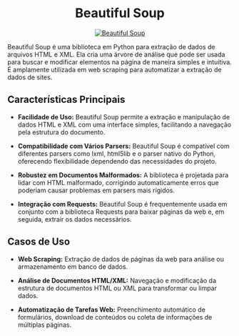 <div style="text-align:center;">
    <h1>Beautiful Soup</h1>
    <a href="https://www.crummy.com/software/BeautifulSoup/" target="_blank"><img src="https://img.shields.io/badge/beautifulsoup-%233498DB.svg?style=for-the-badge&logo=beautifulsoup&logoColor=white" alt="Beautiful Soup"></a>
</div>

Beautiful Soup é uma biblioteca em Python para extração de dados de arquivos HTML e XML. Ela cria uma árvore de análise que pode ser usada para buscar e modificar elementos na página de maneira simples e intuitiva. É amplamente utilizada em web scraping para automatizar a extração de dados de sites.

## Características Principais

- **Facilidade de Uso:** Beautiful Soup permite a extração e manipulação de dados HTML e XML com uma interface simples, facilitando a navegação pela estrutura do documento.

- **Compatibilidade com Vários Parsers:** Beautiful Soup é compatível com diferentes parsers como lxml, html5lib e o parser nativo do Python, oferecendo flexibilidade dependendo das necessidades do projeto.

- **Robustez em Documentos Malformados:** A biblioteca é projetada para lidar com HTML malformado, corrigindo automaticamente erros que poderiam causar problemas em parsers mais rígidos.

- **Integração com Requests:** Beautiful Soup é frequentemente usada em conjunto com a biblioteca Requests para baixar páginas da web e, em seguida, extrair os dados necessários.

## Casos de Uso

- **Web Scraping:** Extração de dados de páginas da web para análise ou armazenamento em banco de dados.

- **Análise de Documentos HTML/XML:** Navegação e modificação da estrutura de documentos HTML ou XML para transformar ou limpar dados.

- **Automatização de Tarefas Web:** Preenchimento automático de formulários, download de conteúdos ou coleta de informações de múltiplas páginas.
